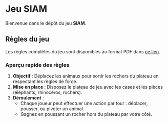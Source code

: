 # Jeu SIAM

Bienvenue dans le dépôt du jeu **SIAM**.

## Règles du jeu

Les règles complètes du jeu sont disponibles au format PDF dans [ce lien](https://090c4d6b-0b5d-44fc-8506-c286659df2fd.filesusr.com/ugd/92ca7d_21a266c24b9a47acb695d974b94541b5.pdf).

### Aperçu rapide des règles

1. **Objectif** : Déplacez les animaux pour sortir les rochers du plateau en respectant les règles de force.
2. **Mise en place** : Disposez le plateau de jeu avec les cases et les pièces (éléphants, rhinocéros, rochers).
3. **Déroulement** : 
   - Chaque joueur peut effectuer une action par tour : déplacer, pousser, ou pivoter un animal.
   - Gagnez en poussant un rocher hors du plateau par votre côté.
